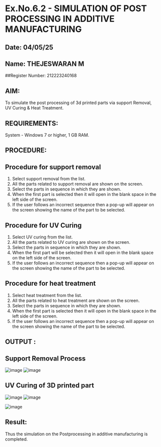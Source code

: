 # Ex.No.6.2 - SIMULATION OF POST PROCESSING IN ADDITIVE MANUFACTURING

## Date: 04/05/25
## Name: THEJESWARAN M
##Register Number: 212223240168

## AIM: 
 To simulate the post processing of 3d printed parts via support Removal, UV Curing & Heat Treatment.

## REQUIREMENTS:
 System - Windows 7 or higher, 1 GB RAM.

## PROCEDURE:

## Procedure for support removal
 1.	Select support removal from the list.
 2.	All the parts related to support removal are shown on the screen.
 3.	Select the parts in sequence in which they are shown.
 4.	When the first part is selected then it will open in the blank space in the left side of the screen.
 5.	If the user follows an incorrect sequence then a pop-up will appear on the screen showing the name of the part to be selected.

## Procedure for UV Curing
 1.	Select UV curing from the list.
 2.	All the parts related to UV curing are shown on the screen.
 3.	Select the parts in sequence in which they are shown.
 4.	When the first part will be selected then it will open in the blank space on the left side of the screen.
 5.	If the user follows an incorrect sequence then a pop-up will appear on the screen showing the name of the part to be selected.

## Procedure for heat treatment
 1.	Select heat treatment from the list.
 2.	All the parts related to heat treatment are shown on the screen.
 3.	Select the parts in sequence in which they are shown.
 4.	When the first part is selected then it will open in the blank space in the left side of the screen.
 5.	If the user follows an incorrect sequence then a pop-up will appear on the screen showing the name of the part to be selected.

## OUTPUT :

## Support Removal Process
![image](https://github.com/SadhanaShreee/Ex.No.9---SIMULATION-OF-POST--PROCESSING-IN-ADDITIVE-MANUFACTURING/assets/144517664/06a25194-97db-4561-b9b0-88be32ce9739)
![image](https://github.com/SadhanaShreee/Ex.No.9---SIMULATION-OF-POST--PROCESSING-IN-ADDITIVE-MANUFACTURING/assets/144517664/2c1fa66b-b0dc-4ac3-a666-8f1ffa8dbc5f)

## UV Curing of 3D printed part
![image](https://github.com/SadhanaShreee/Ex.No.9---SIMULATION-OF-POST--PROCESSING-IN-ADDITIVE-MANUFACTURING/assets/144517664/254a6854-d5bc-4b44-a461-8c95bae48ee4)
![image](https://github.com/SadhanaShreee/Ex.No.9---SIMULATION-OF-POST--PROCESSING-IN-ADDITIVE-MANUFACTURING/assets/144517664/c1f90dfd-9a83-4d8a-ab31-eace89c74614)


![image](https://github.com/SadhanaShreee/Ex.No.9---SIMULATION-OF-POST--PROCESSING-IN-ADDITIVE-MANUFACTURING/assets/144517664/e629561a-ffc2-4879-ba57-8502023fb787)

## Result: 
 Thus the simulation on the Postprocessing in additive manufacturing is completed.

